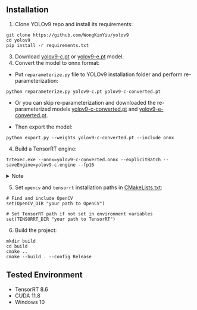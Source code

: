 ## Installation

1. Clone YOLOv9 repo and install its requirements:

``` shell
git clone https://github.com/WongKinYiu/yolov9
cd yolov9
pip install -r requirements.txt  
```

3. Download [yolov9-c.pt](https://github.com/WongKinYiu/yolov9/releases/download/v0.1/yolov9-c.pt) or [yolov9-e.pt](https://github.com/WongKinYiu/yolov9/releases/download/v0.1/yolov9-e.pt) model.
4. Convert the model to onnx format:

- Put `reparameterize.py` file to YOLOv9 installation folder and perform re-parameterization:
  
``` shell
python reparameterize.py yolov9-c.pt yolov9-c-converted.pt
```

- Or you can skip re-parameterization and downloaded the re-parameterized models [yolov9-c-converted.pt](https://github.com/WongKinYiu/yolov9/releases/download/v0.1/yolov9-c-converted.pt) and [yolov9-e-converted.pt](https://github.com/WongKinYiu/yolov9/releases/download/v0.1/yolov9-e-converted.pt).
  
- Then export the model:
  
``` shell
python export.py --weights yolov9-c-converted.pt --include onnx
```

4. Build a TensorRT engine: 

``` shell
trtexec.exe --onnx=yolov9-c-converted.onnx --explicitBatch --saveEngine=yolov9-c.engine --fp16
```
  
<details>    
<summary>Note</summary>    
'--fp16' is an optional argument for performing inference using fp16 precision.    
</details>

5. Set `opencv` and `tensorrt` installation paths in [CMakeLists.txt](https://github.com/spacewalk01/tensorrt-yolov9/blob/main/CMakeLists.txt):

```
# Find and include OpenCV
set(OpenCV_DIR "your path to OpenCV")

# Set TensorRT path if not set in environment variables
set(TENSORRT_DIR "your path to TensorRT")
```

6. Build the project:
   
``` shell
mkdir build
cd build
cmake ..
cmake --build . --config Release
```

## Tested Environment
   - TensorRT 8.6
   - CUDA 11.8
   - Windows 10
